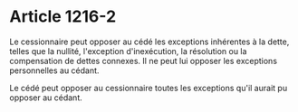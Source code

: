 # Article 1216-2

Le cessionnaire peut opposer au cédé les exceptions inhérentes à la dette, telles que la nullité, l'exception d'inexécution, la résolution ou la compensation de dettes connexes. Il ne peut lui opposer les exceptions personnelles au cédant.

Le cédé peut opposer au cessionnaire toutes les exceptions qu'il aurait pu opposer au cédant.
